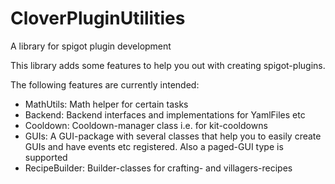 # CloverPluginUtilities
A library for spigot plugin development

This library adds some features to help you out with creating spigot-plugins.

The following features are currently intended:
- MathUtils: Math helper for certain tasks
- Backend: Backend interfaces and implementations for YamlFiles etc
- Cooldown: Cooldown-manager class i.e. for kit-cooldowns
- GUIs: A GUI-package with several classes that help you to easily create GUIs and have events etc registered. Also a paged-GUI type is supported
- RecipeBuilder: Builder-classes for crafting- and villagers-recipes
